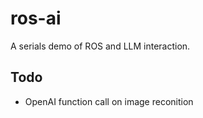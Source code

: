 # ros-ai

A serials demo of ROS and LLM interaction.

## Todo

* OpenAI function call on image reconition
